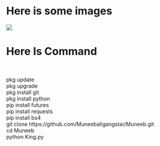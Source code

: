 <h1>Here is some images</h1>
<img src="/imgs/logo.png" >
<h1>Here Is Command </h1>
<br>
<p>pkg update
  <br>
  pkg upgrade
  <br>
  pkg install git
  <br>
  pkg install python 
  <br>
  pip install futures 
  <br>
  pip install requests 
  <br>
  pip install bs4
  <br>
  git clone https://github.com/Muneebaligangstar/Muneeb.git
  <br>
  cd Muneeb
  <br>
  python King.py
